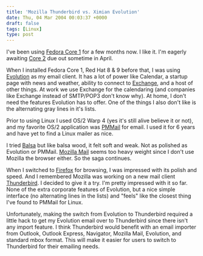 ```yaml
---
title: 'Mozilla Thunderbird vs. Ximian Evolution'
date: Thu, 04 Mar 2004 00:03:37 +0000
draft: false
tags: [Linux]
type: post
---
```


I've been using [Fedora Core 1](http://fedora.redhat.com) for a few months now. I like it. I'm eagerly awaiting [Core 2](http://download.fedora.redhat.com/pub/fedora/linux/core/test/1.90/i386/) due out sometime in April.

When I installed Fedora Core 1, Red Hat 8 & 9 before that, I was using [Evolution](http://www.ximian.com/products/evolution/) as my email client. It has a lot of power like Calendar, a startup page with news and weather, ability to connect to [Exchange](http://www.microsoft.com/exchange/default.asp), and a host of other things. At work we use Exchange for the calendaring (and companies like Exchange instead of SMTP/POP3 don't know why). At home, I don't need the features Evolution has to offer. One of the things I also don't like is the alternating gray lines in it's lists.

Prior to using Linux I used OS/2 Warp 4 (yes it's still alive believe it or not), and my favorite OS/2 application was [PMMail](http://www.pmmail2000.com/) for email. I used it for 6 years and have yet to find a Linux mailer as nice.

I tried [Balsa](http://balsa.gnome.org/) but like balsa wood, it felt soft and weak. Not as polished as Evolution or PMMail. [Mozilla Mail](http://www.mozilla.org) seems too heavy weight since I don't use Mozilla the browser either. So the saga continues.

When I switched to [Firefox](http://www.mozilla.org/products/firefox/) for browsing, I was impressed with its polish and speed. And I remembered Mozilla was working on a new mail client [Thunderbird](http://www.mozilla.org/products/thunderbird/). I decided to give it a try. I'm pretty impressed with it so far. None of the extra corporate features of Evolution, but a nice simple interface (no alternating lines in the lists) and "feels" like the closest thing I've found to PMMail for Linux.

Unfortunately, making the switch from Evolution to Thunderbird required a little hack to get my Evolution email over to Thunderbird since there isn't any import feature. I think Thunderbird would benefit with an email importer from Outlook, Outlook Express, Navigator, Mozilla Mail, Evolution, and standard mbox format. This will make it easier for users to switch to Thunderbird for their emailing needs.